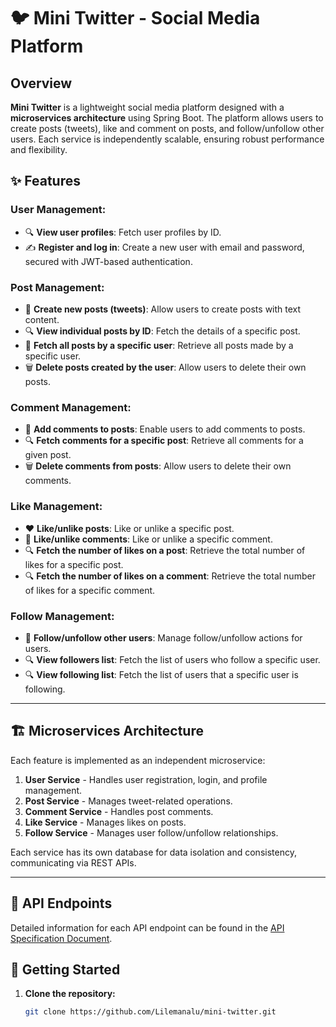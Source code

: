 # 🐦 Mini Twitter - Social Media Platform

## Overview
**Mini Twitter** is a lightweight social media platform designed with a **microservices architecture** using Spring Boot. The platform allows users to create posts (tweets), like and comment on posts, and follow/unfollow other users. Each service is independently scalable, ensuring robust performance and flexibility.

## ✨ Features

### User Management:
- 🔍 **View user profiles**: Fetch user profiles by ID.
- ✍️ **Register and log in**: Create a new user with email and password, secured with JWT-based authentication.

### Post Management:
- 📝 **Create new posts (tweets)**: Allow users to create posts with text content.
- 🔍 **View individual posts by ID**: Fetch the details of a specific post.
- 📰 **Fetch all posts by a specific user**: Retrieve all posts made by a specific user.
- 🗑️ **Delete posts created by the user**: Allow users to delete their own posts.

### Comment Management:
- 💬 **Add comments to posts**: Enable users to add comments to posts.
- 🔍 **Fetch comments for a specific post**: Retrieve all comments for a given post.
- 🗑️ **Delete comments from posts**: Allow users to delete their own comments.

### Like Management:
- ❤️ **Like/unlike posts**: Like or unlike a specific post.
- 💬 **Like/unlike comments**: Like or unlike a specific comment.
- 🔍 **Fetch the number of likes on a post**: Retrieve the total number of likes for a specific post.
- 🔍 **Fetch the number of likes on a comment**: Retrieve the total number of likes for a specific comment.

### Follow Management:
- 👥 **Follow/unfollow other users**: Manage follow/unfollow actions for users.
- 🔍 **View followers list**: Fetch the list of users who follow a specific user.
- 🔍 **View following list**: Fetch the list of users that a specific user is following.

---

## 🏗️ Microservices Architecture

Each feature is implemented as an independent microservice:
1. **User Service** - Handles user registration, login, and profile management.
2. **Post Service** - Manages tweet-related operations.
3. **Comment Service** - Handles post comments.
4. **Like Service** - Manages likes on posts.
5. **Follow Service** - Manages user follow/unfollow relationships.

Each service has its own database for data isolation and consistency, communicating via REST APIs.

---


## 📑 API Endpoints
Detailed information for each API endpoint can be found in the [API Specification Document](docs/api-spec.md).

## 🚀 Getting Started

1. **Clone the repository:**
   ```bash
   git clone https://github.com/Lilemanalu/mini-twitter.git
